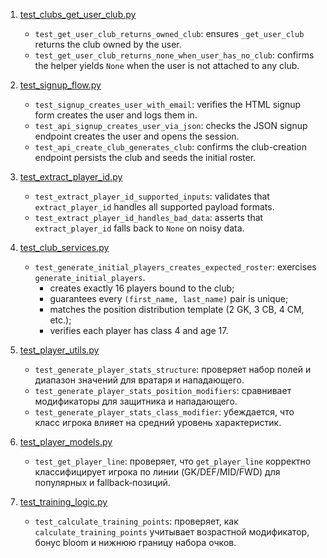 1. [test_clubs_get_user_club.py](test_clubs_get_user_club.py)
   - `test_get_user_club_returns_owned_club`: ensures `_get_user_club` returns the club owned by the user.
   - `test_get_user_club_returns_none_when_user_has_no_club`: confirms the helper yields `None` when the user is not attached to any club.

2. [test_signup_flow.py](test_signup_flow.py)
   - `test_signup_creates_user_with_email`: verifies the HTML signup form creates the user and logs them in.
   - `test_api_signup_creates_user_via_json`: checks the JSON signup endpoint creates the user and opens the session.
   - `test_api_create_club_generates_club`: confirms the club-creation endpoint persists the club and seeds the initial roster.

3. [test_extract_player_id.py](test_extract_player_id.py)
   - `test_extract_player_id_supported_inputs`: validates that `extract_player_id` handles all supported payload formats.
   - `test_extract_player_id_handles_bad_data`: asserts that `extract_player_id` falls back to `None` on noisy data.

4. [test_club_services.py](test_club_services.py)
   - `test_generate_initial_players_creates_expected_roster`: exercises `generate_initial_players`.
     * creates exactly 16 players bound to the club;
     * guarantees every `(first_name, last_name)` pair is unique;
     * matches the position distribution template (2 GK, 3 CB, 4 CM, etc.);
     * verifies each player has class 4 and age 17.

5. [test_player_utils.py](test_player_utils.py)
   - `test_generate_player_stats_structure`: проверяет набор полей и диапазон значений для вратаря и нападающего.
   - `test_generate_player_stats_position_modifiers`: сравнивает модификаторы для защитника и нападающего.
   - `test_generate_player_stats_class_modifier`: убеждается, что класс игрока влияет на средний уровень характеристик.

6. [test_player_models.py](test_player_models.py)
   - `test_get_player_line`: проверяет, что `get_player_line` корректно классифицирует игрока по линии (GK/DEF/MID/FWD) для популярных и fallback‑позиций.

7. [test_training_logic.py](test_training_logic.py)
   - `test_calculate_training_points`: проверяет, как `calculate_training_points` учитывает возрастной модификатор, бонус bloom и нижнюю границу набора очков.
